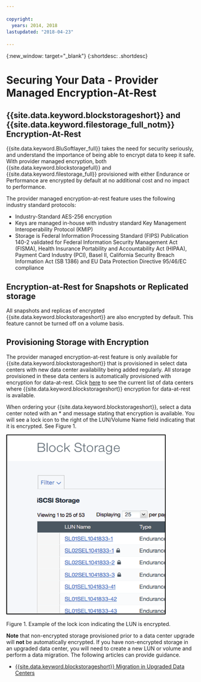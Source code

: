 ```yaml
---

copyright:
  years: 2014, 2018
lastupdated: "2018-04-23"

---
```

{:new_window: target="_blank"}
{:shortdesc: .shortdesc}

# Securing Your Data - Provider Managed Encryption-At-Rest

## {{site.data.keyword.blockstorageshort}} and {{site.data.keyword.filestorage_full_notm}} Encryption-At-Rest 

{{site.data.keyword.BluSoftlayer_full}} takes the need for security seriously, and understand the importance of being able to encrypt data to keep it safe. With provider managed encryption, both {{site.data.keyword.blockstoragefull}} and {{site.data.keyword.filestorage_full}} provisioned with either Endurance or Performance are encrypted by default at no additional cost and no impact to performance.

The provider managed encryption-at-rest feature uses the following industry standard protocols:

* Industry-Standard AES-256 encryption
* Keys are managed in-house with industry standard Key Management Interoperability Protocol (KMIP)
* Storage is Federal Information Processing Standard (FIPS) Publication 140-2 validated for Federal Information Security Management Act (FISMA), Health Insurance Portability and Accountability Act (HIPAA), Payment Card Industry (PCI), Basel II, California Security Breach Information Act (SB 1386) and EU Data Protection Directive 95/46/EC compliance

## Encryption-at-Rest for Snapshots or Replicated storage  

All snapshots and replicas of encrypted {{site.data.keyword.blockstorageshort}} are also encrypted by default. This feature cannot be turned off on a volume basis.

## Provisioning Storage with Encryption

The provider managed encryption-at-rest feature is only available for {{site.data.keyword.blockstorageshort}} that is provisioned in select data centers with new data center availability being added regularly. All storage provisioned in these data centers is automatically provisioned with encryption for data-at-rest. Click [here](new-ibm-block-and-file-storage-location-and-features.html) to see the current list of data centers where {{site.data.keyword.blockstorageshort}} encryption for data-at-rest is available.

When ordering your {{site.data.keyword.blockstorageshort}}, select a data center noted with an * and message stating that encryption is available. You will see a lock icon to the right of the LUN/Volume Name field indicating that it is encrypted. See Figure 1.

![The lock icon indicates that the LUN is encrypted](/images/encryptedstorage.png)
<caption>Figure 1. Example of the lock icon indicating the LUN is encrypted.</caption>



**Note** that non-encrypted storage provisioned prior to a data center upgrade will **not** be automatically encrypted. If you have non-encrypted storage in an upgraded data center, you will need to create a new LUN or volume and perform a data migration. The following articles can provide guidance.

* [{{site.data.keyword.blockstorageshort}} Migration in Upgraded Data Centers](migrate-block-storage-encrypted-block-storage.html)
